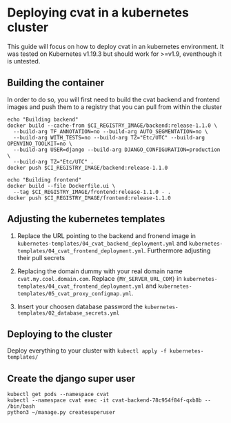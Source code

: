# Deploying cvat in a kubernetes cluster

This guide will focus on how to deploy cvat in an kubernetes environment.
It was tested on Kubernetes v1.19.3 but should work for >=v1.9, eventhough it is untested.

## Building the container
In order to do so, you will first need to build the cvat backend and frontend images
and push them to a registry that you can pull from within the cluster
```
echo "Building backend"
docker build --cache-from $CI_REGISTRY_IMAGE/backend:release-1.1.0 \
  --build-arg TF_ANNOTATION=no --build-arg AUTO_SEGMENTATION=no \
  --build-arg WITH_TESTS=no --build-arg TZ="Etc/UTC" --build-arg OPENVINO_TOOLKIT=no \
  --build-arg USER=django --build-arg DJANGO_CONFIGURATION=production \
  --build-arg TZ="Etc/UTC" .
docker push $CI_REGISTRY_IMAGE/backend:release-1.1.0

echo "Building frontend"
docker build --file Dockerfile.ui \
  --tag $CI_REGISTRY_IMAGE/frontend:release-1.1.0 - .
docker push $CI_REGISTRY_IMAGE/frontend:release-1.1.0
```


## Adjusting the kubernetes templates

1. Replace the URL pointing to the backend and fronend image in
   `kubernetes-templates/04_cvat_backend_deployment.yml` and `kubernetes-templates/04_cvat_frontend_deployment.yml`.
  Furthermore adjusting their pull secrets

2. Replacing the domain dummy with your real domain name `cvat.my.cool.domain.com`. Replace `{MY_SERVER_URL_COM}` in `kubernetes-templates/04_cvat_frontend_deployment.yml` and `kubernetes-templates/05_cvat_proxy_configmap.yml`.

3. Insert your choosen database password the `kubernetes-templates/02_database_secrets.yml`

## Deploying to the cluster
Deploy everything to your cluster with `kubectl apply -f kubernetes-templates/`

## Create the django super user

```
kubectl get pods --namespace cvat
kubectl --namespace cvat exec -it cvat-backend-78c954f84f-qxb8b -- /bin/bash
python3 ~/manage.py createsuperuser
```
